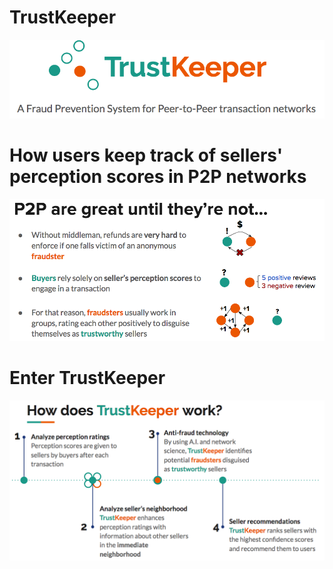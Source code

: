 # TrustKeeper

![Logo](img/TK_logo.png)

# How users keep track of sellers' perception scores in P2P networks

![Score](img/TK_rating.png)

# Enter TrustKeeper

![How](img/TK_how.png)

